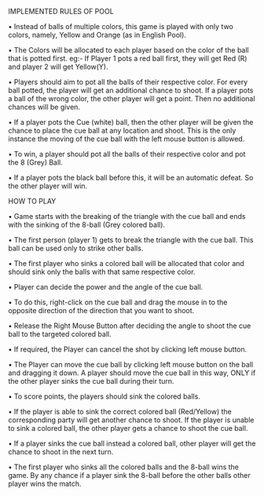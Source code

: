 IMPLEMENTED RULES OF POOL

• Instead of balls of multiple colors, this game is played with only two colors, namely, Yellow 
and Orange (as in English Pool). 

• The Colors will be allocated to each player based on the color of the ball that is potted first. 
eg:- If Player 1 pots a red ball first, they will get Red (R) and player 2 will get Yellow(Y).

• Players should aim to pot all the balls of their respective color.
 For every ball potted, the player will get an additional chance to shoot. If a player pots a ball of 
the wrong color, the other player will get a point. Then no additional chances will be given. 

• If a player pots the Cue (white) ball, then the other player will be given the chance to place the 
cue ball at any location and shoot. This is the only instance the moving of the cue ball with the 
left mouse button is allowed. 

• To win, a player should pot all the balls of their respective color and pot the 8 (Grey) Ball.

• If a player pots the black ball before this, it will be an automatic defeat. So the other player 
will win.


HOW TO PLAY

• Game starts with the breaking of the triangle with the cue ball and ends with the sinking of 
the 8-ball (Grey colored ball). 

• The first person (player 1) gets to break the triangle with the cue ball. This ball can be used 
only to strike other balls.

• The first player who sinks a colored ball will be allocated that color and should sink only the 
balls with that same respective color. 

• Player can decide the power and the angle of the cue ball.

• To do this, right-click on the cue ball and drag the mouse in to the opposite direction of the 
direction that you want to shoot. 

• Release the Right Mouse Button after deciding the angle to shoot the cue ball to the targeted 
colored ball.

• If required, the Player can cancel the shot by clicking left mouse button. 

• The Player can move the cue ball by clicking left mouse button on the ball and dragging it 
down. A player should move the cue ball in this way, ONLY if the other player sinks the cue 
ball during their turn.

• To score points, the players should sink the colored balls.

• If the player is able to sink the correct colored ball (Red/Yellow) the corresponding party 
will get another chance to shoot. If the player is unable to sink a colored ball, the other 
player gets a chance to shoot the cue ball.

• If a player sinks the cue ball instead a colored ball, other player will get the chance to shoot 
in the next turn. 

• The first player who sinks all the colored balls and the 8-ball wins the game. By any chance 
if a player sink the 8-ball before the other balls other player wins the match.
